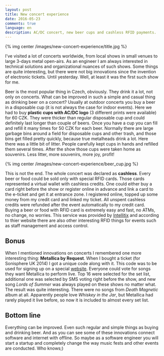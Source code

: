 ```yaml
---
layout: post
title: New concert experience
date: 2016-05-23
comments: true
language: en
description: AC/DC concert, new beer cups and cashless RFID payments. 
---
```


{% img center /images/new-concert-experience/title.jpg %}

I've visited a lot of concerts worldwide, from local shows in small venues to large 3-days metal open-airs. As an engineer I am always interested in technical solutions and organizational nuances of such shows. Some things are quite interesting, but there were not big innovations since the invention of electronic tickets. Until yesterday. Well, at least it was the first such show for me.

Beer is the most popular thing in Czech, obviously. They drink it a lot, not only on concerts. What can be improved in such a simple and casual thing as drinking beer on a concert? Usually at outdoor concerts you buy a beer in a disposable cup (it is not always the case for indoor events). Here we had to buy __plastic cups with AC/DC logo__ (3 different prints were available) for 60 CZK. They were thicker than regular disposable cup and could definitely last longer than couple of beers. Once you have a cup you can fill and refill it many times for 50 CZK for each beer. Normally there are large garbage bins around a field for disposable cups and other trash, and those bins get filled pretty quickly, because true metalheads drink a lot. Here there was a little bit of litter. People carefully kept cups in hands and refilled them several times. After the show those cups were taken home as souvenirs. Less litter, more souvenirs, more joy, profit!

{% img center /images/new-concert-experience/beer_cup.jpg %}

This is not the end. The whole concert was declared as __cashless__. Every beer or food could be sold only with special RFID cards. Those cards represented a virtual wallet with cashless credits. One could either buy a card right before the show or register online in advance and link a card to the e-ticket and get it at entrance zone. I registered online, topped up some money from my credit card and linked my ticket. All unspent cashless credits were refunded after the event automatically to my credit card. Buying a beer or food with RFID card is extremely easy and fast, no ATMs, no change, no worries. This service was provided by [Intellitix](https://www.intellitix.com/services/cashless/) and according to thier website there are also other interesting RFID things for events such as staff management and access control.

## Bonus

When I mentioned innovations on concerts I remembered one more interesting thing: __Metallica by Request__. When I bought a ticket (for Sonisphere UK 2014) I got a unique code along with it. This code was to be used for signing up on a special [website](http://metallicabyrequest.com/archive/). Everyone could vote for songs they want Metallica to perform live. Top 16 were selected for the set list, additional one was selected by SMS voting right before the show, and new song _Lords of Summer_ was always played on these shows no matter what. The result was quite interesting. There were no songs from _Death Magnetic_ album at all. Apparently people love _Whiskey in the Jar_, but Metallica had rarely played it live before, so now it is included to almost every set list.

## Bottom line

Everything can be improved. Even such regular and simple things as buying and drinking beer. And as you can see some of these innovations connect software and internet with offline. So maybe as a software engineer you will start a startup and completely change the way music fests and other events are conducted. Who knows;)